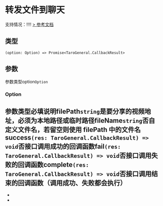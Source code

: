 # 转发文件到聊天
支持情况：!!!!
[> 参考文档
](https://developers.weixin.qq.com/miniprogram/dev/api/share/wx.shareFileMessage.html)
## 类型[​](shareFileMessage.html#类型)
```tsx
(option: Option) => Promise<TaroGeneral.CallbackResult>
```

## 参数[​](shareFileMessage.html#参数)
参数类型option`Option`
### Option[​](shareFileMessage.html#option)
参数类型必填说明filePath`string`是要分享的视频地址，必须为本地路径或临时路径fileName`string`否自定义文件名，若留空则使用 filePath 中的文件名success`(res: TaroGeneral.CallbackResult) => void`否接口调用成功的回调函数fail`(res: TaroGeneral.CallbackResult) => void`否接口调用失败的回调函数complete`(res: TaroGeneral.CallbackResult) => void`否接口调用结束的回调函数（调用成功、失败都会执行）
- 
- 

-
